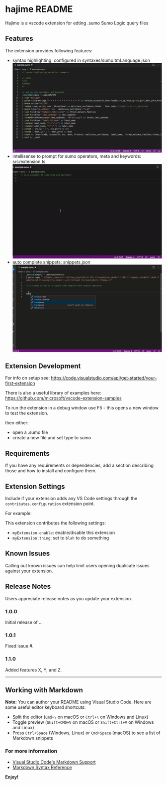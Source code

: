 # hajime README

Hajime is a vscode extension for edting .sumo Sumo Logic query files

## Features

The extension provides following features:
- syntax highlighting: configured in syntaxes/sumo.tmLanguage.json
![syntax highlighting](docs/syntax-highlighting.png?raw=true "Syntax Highlighting")
- intellisense to prompt for sumo operators, meta and keywords: src/extension.ts
![autocomplete](docs/auto-complete.gif?raw=true "Auto complete")
- auto complete snippets: snippets.json
![snippets](docs/snippets.gif?raw=true "snippetse")

## Extension Development
For info on setup see: https://code.visualstudio.com/api/get-started/your-first-extension

There is also a useful library of examples here: https://github.com/microsoft/vscode-extension-samples

To run the extension in a debug window use F5 - this opens a new window to test the extension. 

then either:
- open a .sumo file
- create a new file and set type to sumo


## Requirements

If you have any requirements or dependencies, add a section describing those and how to install and configure them.

## Extension Settings

Include if your extension adds any VS Code settings through the `contributes.configuration` extension point.

For example:

This extension contributes the following settings:

* `myExtension.enable`: enable/disable this extension
* `myExtension.thing`: set to `blah` to do something

## Known Issues

Calling out known issues can help limit users opening duplicate issues against your extension.

## Release Notes

Users appreciate release notes as you update your extension.

### 1.0.0

Initial release of ...

### 1.0.1

Fixed issue #.

### 1.1.0

Added features X, Y, and Z.

-----------------------------------------------------------------------------------------------------------

## Working with Markdown

**Note:** You can author your README using Visual Studio Code.  Here are some useful editor keyboard shortcuts:

* Split the editor (`Cmd+\` on macOS or `Ctrl+\` on Windows and Linux)
* Toggle preview (`Shift+CMD+V` on macOS or `Shift+Ctrl+V` on Windows and Linux)
* Press `Ctrl+Space` (Windows, Linux) or `Cmd+Space` (macOS) to see a list of Markdown snippets

### For more information

* [Visual Studio Code's Markdown Support](http://code.visualstudio.com/docs/languages/markdown)
* [Markdown Syntax Reference](https://help.github.com/articles/markdown-basics/)

**Enjoy!**
